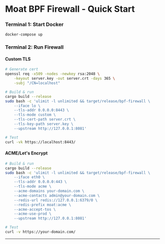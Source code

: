 # Moat BPF Firewall - Quick Start


### Terminal 1: Start Docker
```bash
docker-compose up
```


### Terminal 2: Run Firewall

#### Custom TLS
```bash
# Generate cert
openssl req -x509 -nodes -newkey rsa:2048 \
    -keyout server.key -out server.crt -days 365 \
    -subj "/CN=localhost"

# Build & run
cargo build --release
sudo bash -c 'ulimit -l unlimited && target/release/bpf-firewall \
    --iface lo \
    --tls-addr 0.0.0.0:8443 \
    --tls-mode custom \
    --tls-cert-path server.crt \
    --tls-key-path server.key \
    --upstream http://127.0.0.1:8081'

# Test
curl -vk https://localhost:8443/
```

#### ACME/Let's Encrypt
```bash
# Build & run
cargo build --release
sudo bash -c 'ulimit -l unlimited && target/release/bpf-firewall \
    --iface eth0 \
    --tls-addr 0.0.0.0:443 \
    --tls-mode acme \
    --acme-domains your-domain.com \
    --acme-contacts admin@your-domain.com \
    --redis-url redis://127.0.0.1:6379/0 \
    --redis-prefix moat:acme \
    --acme-accept-tos \
    --acme-use-prod \
    --upstream http://127.0.0.1:8081'

# Test
curl -v https://your-domain.com/
```

---


